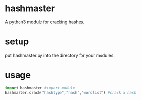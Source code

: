 # hashmaster
A python3 module for cracking hashes.
# setup
put hashmaster.py into the directory for your modules.
# usage
```python
import hashmaster #import module
hashmaster.crack("hashtype","hash","wordlist") #crack a hash
```
